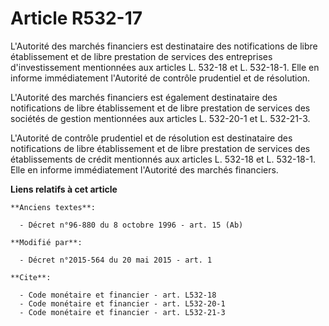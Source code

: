 # Article R532-17

L'Autorité des marchés financiers est destinataire des notifications de libre établissement et de libre prestation de
services des entreprises d'investissement mentionnées aux articles L. 532-18 et L. 532-18-1. Elle en informe immédiatement
l'Autorité de contrôle prudentiel et de résolution. 

L'Autorité des marchés financiers est également destinataire des notifications de libre établissement et de libre prestation
de services des sociétés de gestion mentionnées aux articles L. 532-20-1 et L. 532-21-3. 

L'Autorité de contrôle prudentiel et de résolution est destinataire des notifications de libre établissement et de libre
prestation de services des établissements de crédit mentionnés aux articles L. 532-18 et L. 532-18-1. Elle en informe
immédiatement l'Autorité des marchés financiers.

**Liens relatifs à cet article**

	**Anciens textes**:

	  - Décret n°96-880 du 8 octobre 1996 - art. 15 (Ab)

	**Modifié par**:

	  - Décret n°2015-564 du 20 mai 2015 - art. 1

	**Cite**:

	  - Code monétaire et financier - art. L532-18
	  - Code monétaire et financier - art. L532-20-1
	  - Code monétaire et financier - art. L532-21-3
